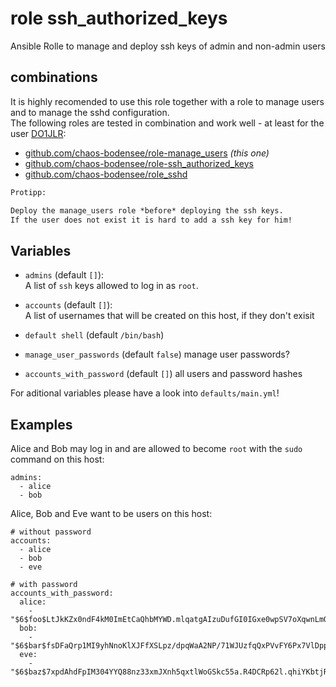  role ssh_authorized_keys
==============================
Ansible Rolle to manage and deploy ssh keys of admin and non-admin users

 combinations
---------------
It is highly recomended to use this role together with a role to manage users and to manage the sshd configuration.<br/>
The following roles are tested in combination and work well - at least for the user [DO1JLR](https://github.com/do1jlr):
 - [github.com/chaos-bodensee/role-manage_users](https://github.com/chaos-bodensee/role-manage_users.git) *(this one)*
 - [github.com/chaos-bodensee/role-ssh_authorized_keys](https://github.com/chaos-bodensee/role-ssh_authorized_keys.git)
 - [github.com/chaos-bodensee/role_sshd](https://github.com/chaos-bodensee/role_sshd.git)

```txt
Protipp:

Deploy the manage_users role *before* deploying the ssh keys.
If the user does not exist it is hard to add a ssh key for him!
```

 Variables
---------

* ``admins`` (default ``[]``):<br/>
  A list of ``ssh`` keys allowed to log in as `root`.

* ``accounts`` (default ``[]``):<br/>
  A list of usernames that will be created on this host, if they don't exisit

* ``default shell`` (default ``/bin/bash``)


* ``manage_user_passwords`` (default ``false``)
  manage user passwords?

* ``accounts_with_password`` (default ``[]``)
  all users and password hashes

For aditional variables please have a look into ``defaults/main.yml``!


 Examples
--------

Alice and Bob may log in and are allowed to become ``root`` with the ``sudo`` command on this host:

```
admins:
  - alice
  - bob
```

Alice, Bob and Eve want to be users on this host:
```
# without password
accounts:
  - alice
  - bob
  - eve

# with password
accounts_with_password:
  alice:
    - "$6$foo$LtJkKZx0ndF4kM0ImEtCaQhbMYWD.mlqatgAIzuDufGI0IGxe0wpSV7oXqwnLmO4MA.4A5JCnPhOqUyT3OfVV1"
  bob:
    - "$6$bar$fsDFaQrp1MI9yhNnoKlXJFfXSLpz/dpqWaA2NP/71WJUzfqQxPVvFY6Px7VlDppW/NB6Cbz6BjF2b9bD.riFX1"
  eve:
    - "$6$baz$7xpdAhdFpIM304YYQ88nz33xmJXnh5qxtlWoGSkc55a.R4DCRp62l.qhiYKbtjRzEjb5qnGoM9vthcHagPkyS/"
```

